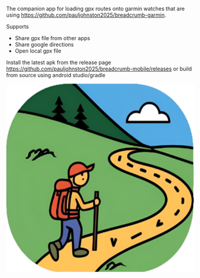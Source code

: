 The companion app for loading gpx routes onto garmin watches that are using https://github.com/pauljohnston2025/breadcrumb-garmin.

Supports 
* Share gpx file from other apps
* Share google directions
* Open local gpx file

Install the latest apk from the release page https://github.com/pauljohnston2025/breadcrumb-mobile/releases
or build from source using android studio/gradle

![Logo](https://github.com/pauljohnston2025/breadcrumb-mobile/blob/master/composeApp/src/androidMain/res/mipmap/iconlarge.png)
